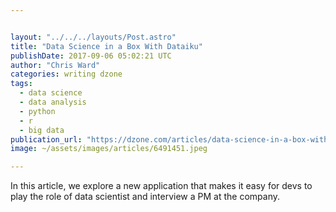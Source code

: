 ```yaml
---


layout: "../../../layouts/Post.astro"
title: "Data Science in a Box With Dataiku"
publishDate: 2017-09-06 05:02:21 UTC
author: "Chris Ward"
categories: writing dzone
tags:
  - data science
  - data analysis
  - python
  - r
  - big data
publication_url: "https://dzone.com/articles/data-science-in-a-box-with-dataiku"
image: ~/assets/images/articles/6491451.jpeg

---
```

In this article, we explore a new application that makes it easy for devs to play the role of data scientist and interview a PM at the company.

